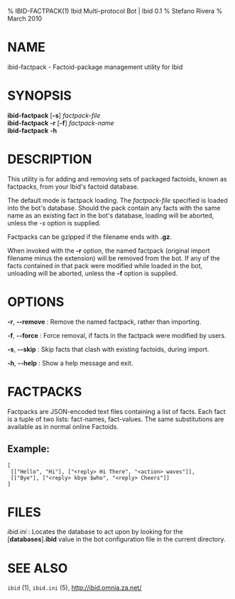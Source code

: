 % IBID-FACTPACK(1) Ibid Multi-protocol Bot | Ibid 0.1
% Stefano Rivera
% March 2010

# NAME

ibid-factpack - Factoid-package management utility for Ibid

# SYNOPSIS

**ibid-factpack** [**-s**] *factpack-file*  
**ibid-factpack** **-r** [**-f**] *factpack-name*  
**ibid-factpack** **-h**

# DESCRIPTION

This utility is for adding and removing sets of packaged factoids, known as
factpacks, from your Ibid's factoid database.

The default mode is factpack loading.
The *factpack-file* specified is loaded into the bot's database.
Should the pack contain any facts with the same name as an existing fact in the
bot's database, loading will be aborted, unless the *-s* option is supplied.

Factpacks can be gzipped if the filename ends with **.gz**.

When invoked with the **-r** option, the named factpack (original import
filename minus the extension) will be removed from the bot.
If any of the facts contained in that pack were modified while loaded in the
bot, unloading will be aborted, unless the **-f** option is supplied.

# OPTIONS

**-r**, **--remove**
:	Remove the named factpack, rather than importing.

**-f**, **--force**
:	Force removal, if facts in the factpack were modified by users.

**-s**, **--skip**
:	Skip facts that clash with existing factoids, during import.

**-h**, **--help**
:	Show a help message and exit.

# FACTPACKS

Factpacks are JSON-encoded text files containing a list of facts.
Each fact is a tuple of two lists: fact-names, fact-values.
The same substitutions are available as in normal online Factoids.

## Example:

	[
	 [["Hello", "Hi"], ["<reply> Hi There", "<action> waves"]],
	 [["Bye"], ["<reply> kbye $who", "<reply> Cheers"]]
	]

# FILES

*ibid.ini*
:	Locates the database to act upon by looking for the
	[**databases**].**ibid** value in the bot configuration file in the current
	directory.

# SEE ALSO

`ibid` (1),
`ibid.ini` (5),
http://ibid.omnia.za.net/
